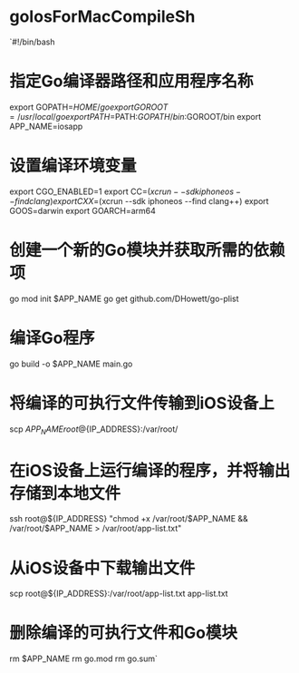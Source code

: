 # goIosForMacCompileSh

`#!/bin/bash

# 指定Go编译器路径和应用程序名称
export GOPATH=$HOME/go
export GOROOT=/usr/local/go
export PATH=$PATH:$GOPATH/bin:$GOROOT/bin
export APP_NAME=iosapp

# 设置编译环境变量
export CGO_ENABLED=1
export CC=$(xcrun --sdk iphoneos --find clang)
export CXX=$(xcrun --sdk iphoneos --find clang++)
export GOOS=darwin
export GOARCH=arm64

# 创建一个新的Go模块并获取所需的依赖项
go mod init $APP_NAME
go get github.com/DHowett/go-plist

# 编译Go程序
go build -o $APP_NAME main.go

# 将编译的可执行文件传输到iOS设备上
scp $APP_NAME root@${IP_ADDRESS}:/var/root/

# 在iOS设备上运行编译的程序，并将输出存储到本地文件
ssh root@${IP_ADDRESS} "chmod +x /var/root/$APP_NAME && /var/root/$APP_NAME > /var/root/app-list.txt"

# 从iOS设备中下载输出文件
scp root@${IP_ADDRESS}:/var/root/app-list.txt app-list.txt

# 删除编译的可执行文件和Go模块
rm $APP_NAME
rm go.mod
rm go.sum`
